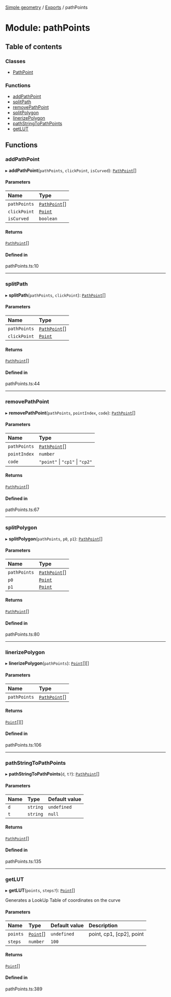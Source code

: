 [Simple geometry](../README.md) / [Exports](../modules.md) / pathPoints

# Module: pathPoints

## Table of contents

### Classes

- [PathPoint](../classes/pathPoints.PathPoint.md)

### Functions

- [addPathPoint](pathPoints.md#addpathpoint)
- [splitPath](pathPoints.md#splitpath)
- [removePathPoint](pathPoints.md#removepathpoint)
- [splitPolygon](pathPoints.md#splitpolygon)
- [linerizePolygon](pathPoints.md#linerizepolygon)
- [pathStringToPathPoints](pathPoints.md#pathstringtopathpoints)
- [getLUT](pathPoints.md#getlut)

## Functions

### addPathPoint

▸ **addPathPoint**(`pathPoints`, `clickPoint`, `isCurved`): [`PathPoint`](../classes/pathPoints.PathPoint.md)[]

#### Parameters

| Name | Type |
| :------ | :------ |
| `pathPoints` | [`PathPoint`](../classes/pathPoints.PathPoint.md)[] |
| `clickPoint` | [`Point`](../classes/points.Point.md) |
| `isCurved` | `boolean` |

#### Returns

[`PathPoint`](../classes/pathPoints.PathPoint.md)[]

#### Defined in

pathPoints.ts:10

___

### splitPath

▸ **splitPath**(`pathPoints`, `clickPoint`): [`PathPoint`](../classes/pathPoints.PathPoint.md)[]

#### Parameters

| Name | Type |
| :------ | :------ |
| `pathPoints` | [`PathPoint`](../classes/pathPoints.PathPoint.md)[] |
| `clickPoint` | [`Point`](../classes/points.Point.md) |

#### Returns

[`PathPoint`](../classes/pathPoints.PathPoint.md)[]

#### Defined in

pathPoints.ts:44

___

### removePathPoint

▸ **removePathPoint**(`pathPoints`, `pointIndex`, `code`): [`PathPoint`](../classes/pathPoints.PathPoint.md)[]

#### Parameters

| Name | Type |
| :------ | :------ |
| `pathPoints` | [`PathPoint`](../classes/pathPoints.PathPoint.md)[] |
| `pointIndex` | `number` |
| `code` | ``"point"`` \| ``"cp1"`` \| ``"cp2"`` |

#### Returns

[`PathPoint`](../classes/pathPoints.PathPoint.md)[]

#### Defined in

pathPoints.ts:67

___

### splitPolygon

▸ **splitPolygon**(`pathPoints`, `p0`, `p1`): [`PathPoint`](../classes/pathPoints.PathPoint.md)[]

#### Parameters

| Name | Type |
| :------ | :------ |
| `pathPoints` | [`PathPoint`](../classes/pathPoints.PathPoint.md)[] |
| `p0` | [`Point`](../classes/points.Point.md) |
| `p1` | [`Point`](../classes/points.Point.md) |

#### Returns

[`PathPoint`](../classes/pathPoints.PathPoint.md)[]

#### Defined in

pathPoints.ts:80

___

### linerizePolygon

▸ **linerizePolygon**(`pathPoints`): [`Point`](../classes/points.Point.md)[][]

#### Parameters

| Name | Type |
| :------ | :------ |
| `pathPoints` | [`PathPoint`](../classes/pathPoints.PathPoint.md)[] |

#### Returns

[`Point`](../classes/points.Point.md)[][]

#### Defined in

pathPoints.ts:106

___

### pathStringToPathPoints

▸ **pathStringToPathPoints**(`d`, `t?`): [`PathPoint`](../classes/pathPoints.PathPoint.md)[]

#### Parameters

| Name | Type | Default value |
| :------ | :------ | :------ |
| `d` | `string` | `undefined` |
| `t` | `string` | `null` |

#### Returns

[`PathPoint`](../classes/pathPoints.PathPoint.md)[]

#### Defined in

pathPoints.ts:135

___

### getLUT

▸ **getLUT**(`points`, `steps?`): [`Point`](../classes/points.Point.md)[]

Generates a LookUp Table of coordinates on the curve

#### Parameters

| Name | Type | Default value | Description |
| :------ | :------ | :------ | :------ |
| `points` | [`Point`](../classes/points.Point.md)[] | `undefined` | point, cp1, [cp2], point |
| `steps` | `number` | `100` |  |

#### Returns

[`Point`](../classes/points.Point.md)[]

#### Defined in

pathPoints.ts:389
